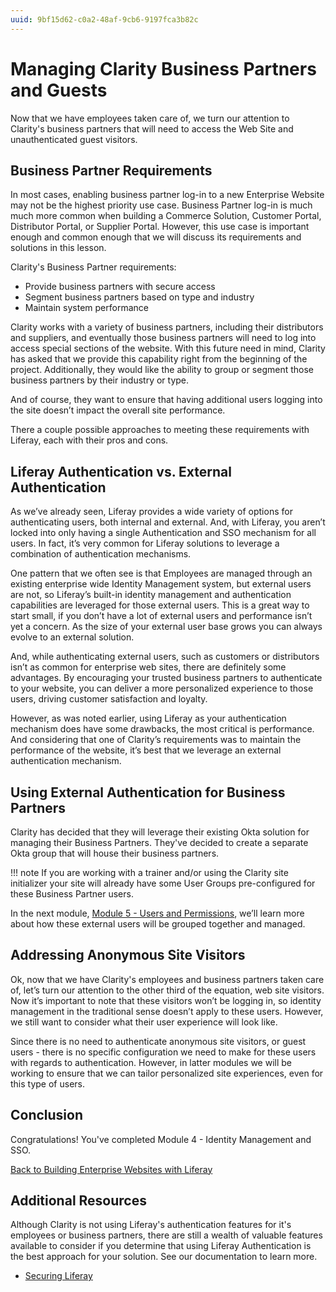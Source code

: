 ```yaml
---
uuid: 9bf15d62-c0a2-48af-9cb6-9197fca3b82c
---
```


# Managing Clarity Business Partners and Guests

Now that we have employees taken care of, we turn our attention to Clarity's business partners that will need to access the Web Site and unauthenticated guest visitors.

## Business Partner Requirements

In most cases, enabling business partner log-in to a new Enterprise Website may not be the highest priority use case. Business Partner log-in is much much more common when building a Commerce Solution, Customer Portal, Distributor Portal, or Supplier Portal. However, this use case is important enough and common enough that we will discuss its requirements and solutions in this lesson.

Clarity's Business Partner requirements:

* Provide business partners with secure access
* Segment business partners based on type and industry
* Maintain system performance

Clarity works with a variety of business partners, including their distributors and suppliers, and eventually those business partners will need to log into access special sections of the website. With this future need in mind, Clarity has asked that we provide this capability right from the beginning of the project. Additionally, they would like the ability to group or segment those business partners by their industry or type.  

And of course, they want to ensure that having additional users logging into the site doesn’t impact the overall site performance.

There a couple possible approaches to meeting these requirements with Liferay, each with their pros and cons.

## Liferay Authentication vs. External Authentication

As we’ve already seen, Liferay provides a wide variety of options for authenticating users, both internal and external. And, with Liferay, you aren’t locked into only having a single Authentication and SSO mechanism for all users. In fact, it’s very common for Liferay solutions to leverage a combination of authentication mechanisms.

One pattern that we often see is that Employees are managed through an existing enterprise wide Identity Management system, but external users are not, so Liferay’s built-in identity management and authentication capabilities are leveraged for those external users. This is a great way to start small, if you don’t have a lot of external users and performance isn’t yet a concern. As the size of your external user base grows you can always evolve to an external solution.

And, while authenticating external users, such as customers or distributors isn’t as common for enterprise web sites, there are definitely some advantages.  By encouraging your trusted business partners to authenticate to your website, you can deliver a more personalized experience to those users, driving customer satisfaction and loyalty.  

However, as was noted earlier, using Liferay as your authentication mechanism does have some drawbacks, the most critical is performance. And considering that one of Clarity’s requirements was to maintain the performance of the website, it’s best that we leverage an external authentication mechanism.

## Using External Authentication for Business Partners

Clarity has decided that they will leverage their existing Okta solution for managing their Business Partners. They've decided to create a separate Okta group that will house their business partners.

!!! note
    If you are working with a trainer and/or using the Clarity site initializer your site will already have some User Groups pre-configured for these Business Partner users.

In the next module, [Module 5 - Users and Permissions](../module-5.md), we’ll learn more about how these external users will be grouped together and managed.  

## Addressing Anonymous Site Visitors

Ok, now that we have Clarity's employees and business partners taken care of, let’s turn our attention to the other third of the equation, web site visitors. Now it’s important to note that these visitors won’t be logging in, so identity management in the traditional sense doesn’t apply to these users. However, we still want to consider what their user experience will look like.

Since there is no need to authenticate anonymous site visitors, or guest users - there is no specific configuration we need to make for these users with regards to authentication. However, in latter modules we will be working to ensure that we can tailor personalized site experiences, even for this type of users.

## Conclusion

Congratulations! You've completed Module 4 - Identity Management and SSO.

[Back to Building Enterprise Websites with Liferay](../../building-enterprise-websites-with-liferay.md)

## Additional Resources

Although Clarity is not using Liferay's authentication features for it's employees or business partners, there are still a wealth of valuable features available to consider if you determine that using Liferay Authentication is the best approach for your solution. See our documentation to learn more.

* [Securing Liferay](https://learn.liferay.com/web/guest/w/dxp/installation-and-upgrades/securing-liferay)
